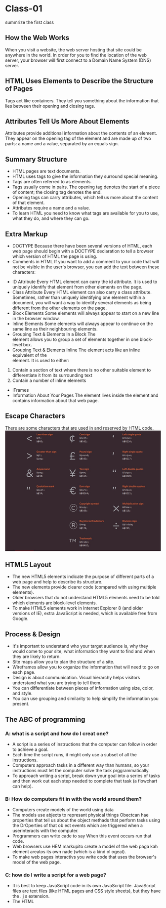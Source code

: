 # Class-01
summrize the first class

 ##  How the Web Works
 When you visit a website, the web server hosting that site could be anywhere in the world. In order for you to find the location of the web server, your browser will first connect to a Domain Name System (DNS) server.
## HTML Uses Elements to Describe the Structure of Pages
Tags act like containers. They tell you something about the information that lies between their opening and closing tags.
## Attributes Tell Us More About Elements
Attributes provide additional information about the contents of an element. They appear on the opening tag of the element and are made up of two parts: a name and a value, separated by an equals sign.
## Summary Structure 
* HTML pages are text documents.
* HTML uses tags to give the information they surround special meaning.
* Tags are often referred to as elements.
* Tags usually come in pairs. The opening tag denotes the start of a piece of content; the closing tag denotes the end.
* Opening tags can carry attributes, which tell us more about the content of that element.
* Attributes require a name and a value.
* To learn HTML you need to know what tags are available for you to use, what they do, and where they can go.
## Extra Markup
* DOCTYPE 
Because there have been several versions of HTML, each web page should begin with a DOCTYPE declaration to tell a browser which version of HTML the page is using.
* Comments in HTML
If you want to add a comment to your code that will not be visible in the user's browser, you can add the text between these characters:
<!-- comment goes here -->
* ID Attribute
Every HTML element can carry the id attribute. It is used to uniquely identify that element from other elements on the page.
* Class Attribute
Every HTML element can also carry a class attribute. Sometimes, rather than uniquely identifying one element within a document, you will want a way to identify several elements as being different from the other elements on the page.
* Block Elements
Some elements will always appear to start on a new line in the browser window.
* Inline Elements
Some elements will always appear to continue on the same line as their neighbouring elements.
* Grouping Text & Elements In a Block
The <div> element allows you to group a set of elements together in one block-level box.
* Grouping Text & Elements Inline
The <span> element acts like an inline equivalent of the <div> element. It is used to either:
1. Contain a section of text where there is no other suitable element to differentiate it from its surrounding text
1. Contain a number of inline elements
* IFrames
* Information About Your Pages
The <meta> element lives inside the <head> element and contains information about that web page.
## Escape Characters
There are some characters that are used in and reserved by HTML code.
![chaeacters](sym.jfif)
## HTML5 Layout
* The new HTML5 elements indicate the purpose of different parts of a web page and help to describe its structure.
* The new elements provide clearer code (compared with using multiple <div> elements).
* Older browsers that do not understand HTML5 elements need to be told which elements are block-level elements.
* To make HTML5 elements work in Internet Explorer 8 (and older versions of IE), extra JavaScript is needed, which is available free from Google.
## Process & Design
* It's important to understand who your target audience is, why they would come to your site, what information they want to find and when they are likely to return.
* Site maps allow you to plan the structure of a site.
* Wireframes allow you to organize the information that will need to go on each page.
* Design is about communication. Visual hierarchy helps visitors understand what you are trying to tell them.
* You can differentiate between pieces of information using size, color, and style.
* You can use grouping and similarity to help simplify the information you present.
## The ABC of programming

### A: what is a script and how do I creat one?
* A script is a series of instructions that the computer can follow in order to achieve a goal. 
* Each time the script runs, it might only use a subset of all the instructions. 
* Computers approach tasks in a different way than humans, so your instructions must let the computer solve the task prggrammatically.
* To approach writing a script, break down your goal into a series of tasks and then work out each step needed to complete that task (a flowchart can help). 
### B: How do computers fit in with the world around them?
* Computers create models of the world using data
* The models use abjects to represant physical things Obectcan hae properties that tell us about the object methads that perform tasks using the DrOperties of that ob ect events which are triggered when a userinteracts with the computer.
* Programmers can write cade to say When this event occurs run that code.
* Web browsers use HEM markupito create a model of the web paga kah element areatos its own nade (which is a kind ol ogeat).
* To make web pages interactivs you write code that uses the browser's model of the web page.



### C: how do I write a script for a web page?
* It is best to keep JavaScript code in its own JavaScript file. JavaScript files are text files (like HTML pages and CSS style sheets), but they have the . j s extension.
* The HTML <script> element is used in HTML pages to tell the browser to load the JavaScript file (rather like the <link> element can be used to load a CSS file). 
* If you view the source code of the page in the browser, the JavaScript will not have changed the HTML, because the script works with the model of the web page that the browser has created. 